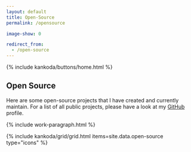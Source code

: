 ```yaml
---
layout: default
title: Open-Source
permalink: /opensource

image-show: 0

redirect_from: 
  - /open-source
---
```


<article>
  {% include kankoda/buttons/home.html %}

  <h1>Open Source</h1>

  <p>
    Here are some open-source projects that I have created and currently maintain. For a list of all public projects, please have a look at my <a href="{{ site.urls.github }}">GitHub</a> profile.
  </p>

  {% include work-paragraph.html %}

  {% include kankoda/grid/grid.html items=site.data.open-source type="icons" %}
</article>